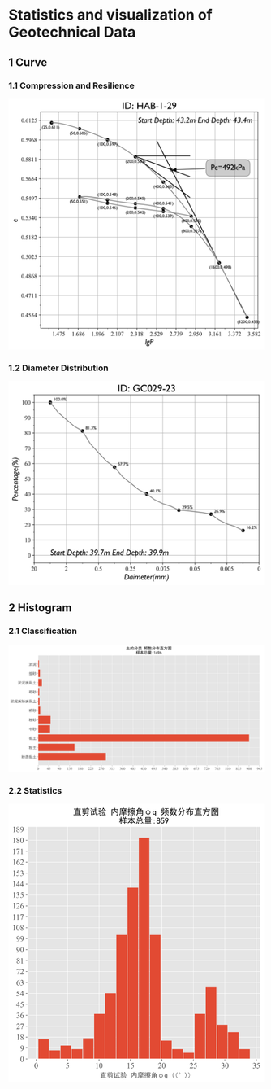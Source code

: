 # Statistics and visualization of Geotechnical Data
 ## 1 Curve
 ### 1.1 Compression and Resilience
![Image text](https://github.com/jerryweihuajing/Data-Statistics-Visualization/blob/master/Product/compression%20and%20resilience.png)
 ### 1.2 Diameter Distribution
 ![Image text](https://github.com/jerryweihuajing/Data-Statistics-Visualization/blob/master/Product/diameter%20distribution.png)
 ## 2 Histogram
 ### 2.1 Classification
 ![Image text](https://github.com/jerryweihuajing/Data-Statistics-Visualization/blob/master/Product/classfication.png)
 ### 2.2 Statistics
 ![Image text](https://github.com/jerryweihuajing/Data-Statistics-Visualization/blob/master/Product/statistics.png)
